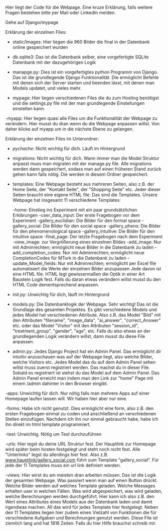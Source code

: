 Hier liegt der Code für die Webpage. Eine kruze Erklärung, falls weitere Fragen bestehen bitte per Mail oder LinkedIn melden.

Gehe auf Django/mypage

Erklärung der einzelnen Files:

- static/Images: Hier liegen die 960 Bilder die final in der Datenbank online gespeichert wurden

- db.sqlite3: Das ist die Datenbank selber, eine vorgefertigte SQLite Datenbank mit der dazugehörigen Logik

- manapge.py: Dies ist ein vorgefertigtes python Programm von Django. Das ist die grundlegende Django Funktionalität.
  Die ermöglicht Befehle mit denen sich der Server starten und beenden lässt, mit denen man Models updatet, und vieles mehr.

- mypage: Hier liegen verschiedenen Files die du zum Hosting benötigst und die settings.py file mit der man grundlegende Einstellungen einstellen kann.

-myapp: Hier liegen quasi alle Files um die Funktionalität der Webpage zu verändern. Hier musst du dran wenn du die Webpage anpassen willst.
Von daher klicke auf myapp um in die nächste Ebene zu gelangen.


Erklärung der einzelnen Files im Unterordner:

- _pychache_: Nicht wichtig für dich. Läuft im Hintergrund

- migrations: Nicht wichtig für dich. Wann immer man die Model Struktur anpasst muss man migraten mit der manage.py file.
  Alle migrations werden dann gespeichert, sodass man auf einen früheren Stand zurück gehen kann falls nötig. Die werden in diesem Ordner gespeichert.

- templates: Eine Webpage besteht aus mehreren Seiten, also z.B. der Home Seite, der "Kontakt Seite", der "Shopping Seite" etc.
  Jeder dieser Seiten braucht eine eigene HTML file. Das sind die Templates. Unsere Webpage hat insgesamt 11 verschiedene Templates:
  
	-home: Einstieg ins Experiment mit ein paar grundsätzlichen Erklärungen
	-user_data_input: Der erste Fragebogen vor dem Experiment
	-gallery_euclidian: Die Bilder für den formal space
	-gallery_social: Die Bilder für den social space
	-gallery_pheno: Die Bilder für den phenomenological space
	-gallery_intuitive: Die Bilder für den intuitive space
	-final_page: Der letzte Fragebogen nach dem Experiment
	-view_image: zur Vergrößerung eines einzelnen Bildes
	-add_image: Nur mit Adminrechten; ermöglicht neue Bilder in die Datenbank zu laden
	-add_completion_codes: Nur mit Adminrechten; ermöglicht neue CompletionCodes für MTurk in die Datenbank zu laden
	-update_Model_fields: Nur mit Adminrechten; ermöglicht per Excel file automatisiert die Werte der einzelnen Bilder anzupassen
Jede davon ist eine HTML file. HTML legt gewissermaßen die Optik in einer Art Baustein Logik fest. Falls du daran etwas verändern willst musst du den HTML Code
dementsprechend anpassen.

- _init_.py: Unwichtig für dich, läuft im Hintergrund

- models.py: Die Datenbanklogik der Webpage. Sehr wichtig! Das ist die Grundlage des gesamten Projektes. Es gibt verschiedene Models und jedes Model hat verschiedenen Attribute.
 Also z.B. das Model "Bild" mit den Attributen "filename", "image_data", "ai_answer", "correct_Answer" etc.
oder das Model "Visitor" mit den Attributen "session_id", "treatment_group", "gender", "age", etc.
Falls du also etwas an der grundlegenden Logik verändern willst, dann musst du diese File anpassen.

- admin.py: Jedes Django Project hat ein Admin Panel. Das ermöglicht dir intuitiv anzuschauen was auf der Webpage liegt, also welche Bilder, welche Visitors etc.
  Jedes Model das du auf dem Admin Panel sehen willst muss zuerst registriert werden. Das machst du in dieser File.
  Sobald es registriert ist siehst du das Model auf dem Admin Panel.
  Das Admin Panel erreicht man indem man den Link zur "home" Page mit einem /admin dahinter in den Browser eingibt.

-apps: Unwichtig für dich. Nur nötig falls man mehrere Apps auf einer Homepage laufen lassen will. Wir haben hier aber nur eine.

-forms: Habe ich nicht genutzt. Dies ermöglicht eine form, also z.B. den ersten Fragebogen einmal zu coden und anschließend an verschiedenen Stellen einzufügen. 
Nachdem ich ihn nur einmal gebraucht habe, habe ich ihn direkt im html template programmiert.

-test: Unwichtig. Nötig um Test durchzuführen

-urls: Hier legst du deine URL Struktur fest. Der Hauptlink zur Homepage wird später beim hosten festgelegt und steht noch nicht fest. 
Alle "Unterlinks" legst du allerdings hier fest. Also z.B. www.hauptlink/gallery_social.com führt zum Template "gallery_social". 
Für jede der 11 Templates muss ein url link definiert werden.

-views: Hier wirst du am meisten dran arbeiten müssen. Das ist die Logik der gesamten Webpage. 
Was passiert wenn man auf einen Button drückt. Welche Bilder werden auf welches Template geladen. 
Welche Messages erhalten user in welchen Fällen. Was wird abgespeichert, was wird geladen, welche Berechnungen werden durchgeführt.
Hier kann ich also z.B. den Wert eines Attributes eines Models aus der Datenbank laden und damit irgendwas machen.
All das wird für jedes Template hier festgelegt. Neben den 11 Templates liegen hier zudem einen Vielzahl von Funktionen die für verschiedene Aufgaben und Berechnungen genutzt werden.
Diese File ist ziemlich lang und hat 1818 Zeilen. Falls du hier Hilfe brauchst schreib mir.
